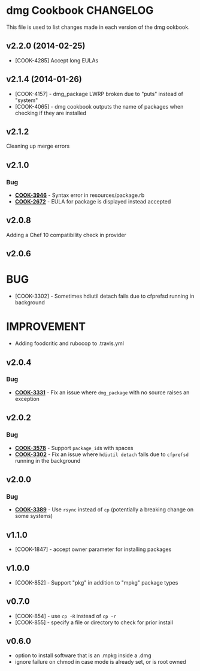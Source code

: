 dmg Cookbook CHANGELOG
======================
This file is used to list changes made in each version of the dmg ookbook.


v2.2.0 (2014-02-25)
-------------------
- [COOK-4285] Accept long EULAs


v2.1.4 (2014-01-26)
-------------------
* [COOK-4157] - dmg_package LWRP broken due to "puts" instead of "system"
* [COOK-4065] - dmg cookbook outputs the name of packages when checking if they are installed


v2.1.2
------
Cleaning up merge errors


v2.1.0
------
### Bug
- **[COOK-3946](https://tickets.opscode.com/browse/COOK-3946)** - Syntax error in resources/package.rb
- **[COOK-2672](https://tickets.opscode.com/browse/COOK-2672)** - EULA for package is displayed instead accepted


v2.0.8
------
Adding a Chef 10 compatibility check in provider


v2.0.6
------
# BUG
- [COOK-3302] - Sometimes hdiutil detach fails due to cfprefsd running in background
# IMPROVEMENT
- Adding foodcritic and rubocop to .travis.yml


v2.0.4
------
### Bug
- **[COOK-3331](https://tickets.opscode.com/browse/COOK-3331)** - Fix an issue where `dmg_package` with no source raises an exception


v2.0.2
------
### Bug
- **[COOK-3578](https://tickets.opscode.com/browse/COOK-3578)** - Support `package_id`s with spaces
- **[COOK-3302](https://tickets.opscode.com/browse/COOK-3302)** - Fix an issue where `hdiutil detach` fails due to `cfprefsd` running in the background

v2.0.0
------
### Bug
- **[COOK-3389](https://tickets.opscode.com/browse/COOK-3389)** - Use `rsync` instead of `cp` (potentially a breaking change on some systems)

v1.1.0
------
- [COOK-1847] - accept owner parameter for installing packages

v1.0.0
------
- [COOK-852] - Support "pkg" in addition to "mpkg" package types

v0.7.0
------
- [COOK-854] - use `cp -R` instead of `cp -r`
- [COOK-855] - specify a file or directory to check for prior install

v0.6.0
------
- option to install software that is an .mpkg inside a .dmg
- ignore failure on chmod in case mode is already set, or is root owned
